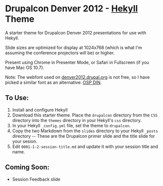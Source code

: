 # Drupalcon Denver 2012 - [Hekyll](https://github.com/bmcmurray/hekyll) Theme #

A starter theme for Drupalcon Denver 2012 presentations for use with Hekyll.

Slide sizes are optimized for display at 1024x768 (which is what I'm assuming the conference projectors will be) or higher.

Present using Chrome in Presenter Mode, or Safari in Fullscreen (if you have Mac OS 10.7).

Note: The webfont used on [denver2012.drupal.org](http://denver2012.drupal.org) is not free, so I have picked a similar font as an alternative: [OSP DIN](www.fontsquirrel.com/fonts/osp-din).

## To Use: ##

1. Install and configure Hekyll
2. Download this starter theme. Place the `drupalcon` directory from the `CSS` directory into the `themes` directory in your Hekyll's `css` directory.
3. In your Hekyll `_config.yml` file, set the theme to `drupalcon`.
4. Copy the two Markdown from the `slides` directory to your Hekyll `_posts` directory -- These are the Drupalcon primer slide and the title slide for your sesion.
5. Edit `0001-1-2-session-title.md` and update it with your session title and name.


## Coming Soon: ##

- Session Feedback slide